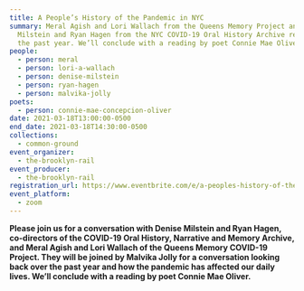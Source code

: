 ```yaml
---
title: A People’s History of the Pandemic in NYC
summary: Meral Agish and Lori Wallach from the Queens Memory Project and Denise
  Milstein and Ryan Hagen from the NYC COVID-19 Oral History Archive reflect on
  the past year. We’ll conclude with a reading by poet Connie Mae Oliver.
people:
  - person: meral
  - person: lori-a-wallach
  - person: denise-milstein
  - person: ryan-hagen
  - person: malvika-jolly
poets:
  - person: connie-mae-concepcion-oliver
date: 2021-03-18T13:00:00-0500
end_date: 2021-03-18T14:30:00-0500
collections:
  - common-ground
event_organizer:
  - the-brooklyn-rail
event_producer:
  - the-brooklyn-rail
registration_url: https://www.eventbrite.com/e/a-peoples-history-of-the-pandemic-in-nyc-tickets-145915466087
event_platform:
  - zoom
---
```

**Please join us for a conversation with Denise Milstein and Ryan Hagen, co-directors of the COVID-19 Oral History, Narrative and Memory Archive, and Meral Agish and Lori Wallach of the Queens Memory COVID-19 Project. They will be joined by Malvika Jolly for a conversation looking back over the past year and how the pandemic has affected our daily lives. We’ll conclude with a reading by poet Connie Mae Oliver.**